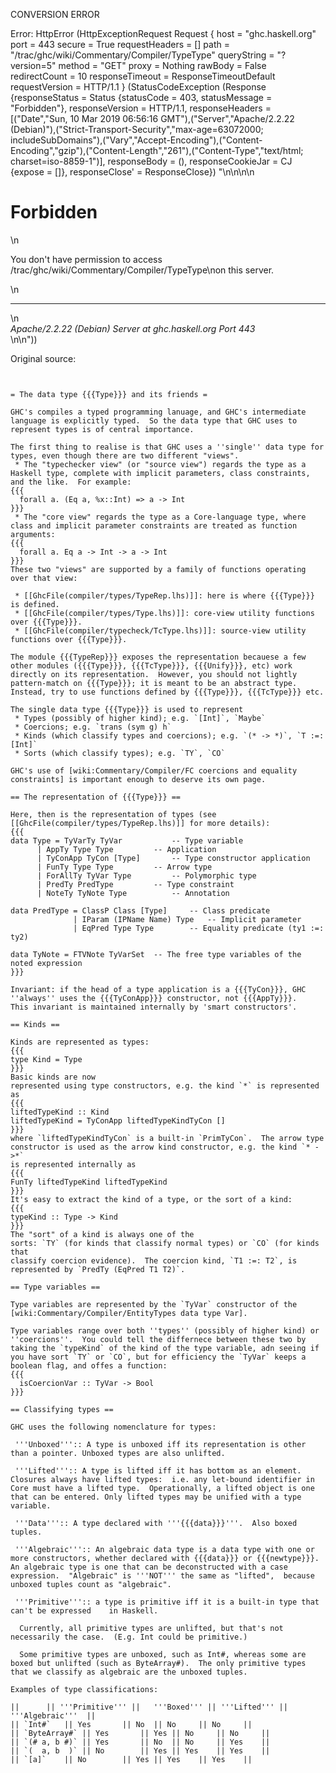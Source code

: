 CONVERSION ERROR

Error: HttpError (HttpExceptionRequest Request {
  host                 = "ghc.haskell.org"
  port                 = 443
  secure               = True
  requestHeaders       = []
  path                 = "/trac/ghc/wiki/Commentary/Compiler/TypeType"
  queryString          = "?version=5"
  method               = "GET"
  proxy                = Nothing
  rawBody              = False
  redirectCount        = 10
  responseTimeout      = ResponseTimeoutDefault
  requestVersion       = HTTP/1.1
}
 (StatusCodeException (Response {responseStatus = Status {statusCode = 403, statusMessage = "Forbidden"}, responseVersion = HTTP/1.1, responseHeaders = [("Date","Sun, 10 Mar 2019 06:56:16 GMT"),("Server","Apache/2.2.22 (Debian)"),("Strict-Transport-Security","max-age=63072000; includeSubDomains"),("Vary","Accept-Encoding"),("Content-Encoding","gzip"),("Content-Length","261"),("Content-Type","text/html; charset=iso-8859-1")], responseBody = (), responseCookieJar = CJ {expose = []}, responseClose' = ResponseClose}) "<!DOCTYPE HTML PUBLIC \"-//IETF//DTD HTML 2.0//EN\">\n<html><head>\n<title>403 Forbidden</title>\n</head><body>\n<h1>Forbidden</h1>\n<p>You don't have permission to access /trac/ghc/wiki/Commentary/Compiler/TypeType\non this server.</p>\n<hr>\n<address>Apache/2.2.22 (Debian) Server at ghc.haskell.org Port 443</address>\n</body></html>\n"))

Original source:

```trac


= The data type {{{Type}}} and its friends =

GHC's compiles a typed programming lanuage, and GHC's intermediate language is explicitly typed.  So the data type that GHC uses to represent types is of central importance.

The first thing to realise is that GHC uses a ''single'' data type for types, even though there are two different "views".  
 * The "typechecker view" (or "source view") regards the type as a Haskell type, complete with implicit parameters, class constraints, and the like.  For example:
{{{
  forall a. (Eq a, %x::Int) => a -> Int
}}}
 * The "core view" regards the type as a Core-language type, where class and implicit parameter constraints are treated as function arguments:
{{{
  forall a. Eq a -> Int -> a -> Int
}}}
These two "views" are supported by a family of functions operating over that view:

 * [[GhcFile(compiler/types/TypeRep.lhs)]]: here is where {{{Type}}} is defined.
 * [[GhcFile(compiler/types/Type.lhs)]]: core-view utility functions over {{{Type}}}.
 * [[GhcFile(compiler/typecheck/TcType.lhs)]]: source-view utility functions over {{{Type}}}.

The module {{{TypeRep}}} exposes the representation becauese a few other modules ({{{Type}}}, {{{TcType}}}, {{{Unify}}}, etc) work directly on its representation.  However, you should not lightly pattern-match on {{{Type}}}; it is meant to be an abstract type.  Instead, try to use functions defined by {{{Type}}}, {{{TcType}}} etc.

The single data type {{{Type}}} is used to represent
 * Types (possibly of higher kind); e.g. `[Int]`, `Maybe`
 * Coercions; e.g. `trans (sym g) h`
 * Kinds (which classify types and coercions); e.g. `(* -> *)`, `T :=: [Int]`
 * Sorts (which classify types); e.g. `TY`, `CO`

GHC's use of [wiki:Commentary/Compiler/FC coercions and equality constraints] is important enough to deserve its own page.

== The representation of {{{Type}}} ==

Here, then is the representation of types (see [[GhcFile(compiler/types/TypeRep.lhs)]] for more details):
{{{
data Type = TyVarTy TyVar			-- Type variable
  	  | AppTy Type Type			-- Application
  	  | TyConApp TyCon [Type]		-- Type constructor application
  	  | FunTy Type Type			-- Arrow type
  	  | ForAllTy TyVar Type			-- Polymorphic type
  	  | PredTy PredType			-- Type constraint
  	  | NoteTy TyNote Type			-- Annotation

data PredType = ClassP Class [Type]		-- Class predicate
              | IParam (IPName Name) Type	-- Implicit parameter
              | EqPred Type Type		-- Equality predicate (ty1 :=: ty2)

data TyNote = FTVNote TyVarSet	-- The free type variables of the noted expression
}}}

Invariant: if the head of a type application is a {{{TyCon}}}, GHC ''always'' uses the {{{TyConApp}}} constructor, not {{{AppTy}}}.
This invariant is maintained internally by 'smart constructors'.

== Kinds ==

Kinds are represented as types:
{{{
type Kind = Type
}}}
Basic kinds are now
represented using type constructors, e.g. the kind `*` is represented as
{{{
liftedTypeKind :: Kind
liftedTypeKind = TyConApp liftedTypeKindTyCon []
}}}
where `liftedTypeKindTyCon` is a built-in `PrimTyCon`.  The arrow type
constructor is used as the arrow kind constructor, e.g. the kind `* ->*` 
is represented internally as
{{{
FunTy liftedTypeKind liftedTypeKind
}}}
It's easy to extract the kind of a type, or the sort of a kind:
{{{
typeKind :: Type -> Kind
}}}
The "sort" of a kind is always one of the
sorts: `TY` (for kinds that classify normal types) or `CO` (for kinds that
classify coercion evidence).  The coercion kind, `T1 :=: T2`, is
represented by `PredTy (EqPred T1 T2)`.

== Type variables ==

Type variables are represented by the `TyVar` constructor of the [wiki:Commentary/Compiler/EntityTypes data type Var].  

Type variables range over both ''types'' (possibly of higher kind) or ''coercions''.  You could tell the differnece between these two by taking the `typeKind` of the kind of the type variable, adn seeing if you have sort `TY` or `CO`, but for efficiency the `TyVar` keeps a boolean flag, and offes a function:
{{{
  isCoercionVar :: TyVar -> Bool
}}}
 
== Classifying types ==

GHC uses the following nomenclature for types:

 '''Unboxed''':: A type is unboxed iff its representation is other than a pointer. Unboxed types are also unlifted.

 '''Lifted'''::	A type is lifted iff it has bottom as an element. Closures always have lifted types:  i.e. any let-bound identifier in Core must have a lifted type.  Operationally, a lifted object is one that can be entered. Only lifted types may be unified with a type variable.

 '''Data''':: A type declared with '''{{{data}}}'''.  Also boxed tuples.

 '''Algebraic''':: An algebraic data type is a data type with one or more constructors, whether declared with {{{data}}} or {{{newtype}}}.   An algebraic type is one that can be deconstructed	with a case expression.  "Algebraic" is '''NOT''' the same as "lifted",  because unboxed tuples count as "algebraic".

 '''Primitive''':: a type is primitive iff it is a built-in type that can't be expressed	in Haskell.
  
  Currently, all primitive types are unlifted, but that's not necessarily the case.  (E.g. Int could be primitive.)

  Some primitive types are unboxed, such as Int#, whereas some are boxed but unlifted (such as ByteArray#).  The only primitive types that we classify as algebraic are the unboxed tuples.

Examples of type classifications:

||  	|| '''Primitive''' ||	'''Boxed'''	|| '''Lifted''' || '''Algebraic'''  ||
|| `Int#`	|| Yes	     || No	|| No	  || No		||
|| `ByteArray#`	|| Yes	     || Yes	|| No	  || No		||
|| `(# a, b #)`	|| Yes	     || No	|| No	  || Yes	||
|| `(  a, b  )`	|| No	     || Yes	|| Yes	  || Yes	||
|| `[a]`	|| No	     || Yes	|| Yes	  || Yes	||


```
